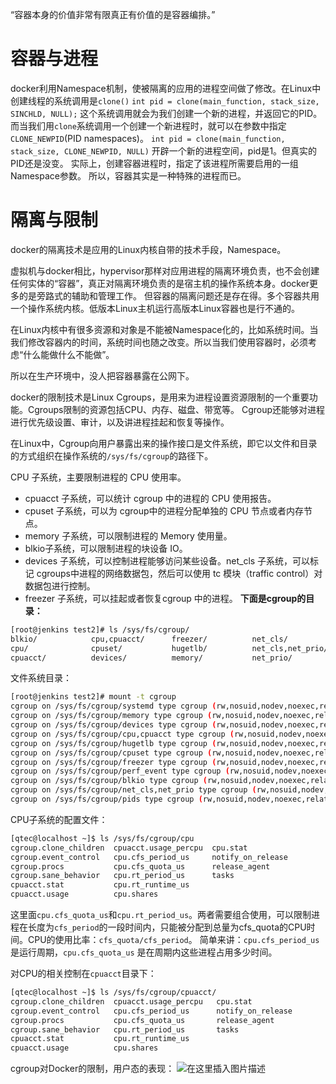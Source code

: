 ﻿“容器本身的价值非常有限真正有价值的是容器编排。”


# 容器与进程

docker利用Namespace机制，使被隔离的应用的进程空间做了修改。在Linux中创建线程的系统调用是`clone()`
`int pid = clone(main_function, stack_size, SINCHLD, NULL);`
这个系统调用就会为我们创建一个新的进程，并返回它的PID。
而当我们用`clone`系统调用一个创建一个新进程时，就可以在参数中指定`CLONE_NEWPID`(PID namespaces)。
`int pid = clone(main_function, stack_size, CLONE_NEWPID, NULL)`
开辟一个新的进程空间，pid是1。但真实的PID还是没变。
实际上，创建容器进程时，指定了该进程所需要启用的一组Namespace参数。
所以，容器其实是一种特殊的进程而已。

# 隔离与限制
docker的隔离技术是应用的Linux内核自带的技术手段，Namespace。

虚拟机与docker相比，hypervisor那样对应用进程的隔离环境负责，也不会创建任何实体的“容器”，真正对隔离环境负责的是宿主机的操作系统本身。docker更多的是旁路式的辅助和管理工作。
但容器的隔离问题还是存在得。多个容器共用一个操作系统内核。低版本Linux主机运行高版本Linux容器也是行不通的。

在Linux内核中有很多资源和对象是不能被Namespace化的，比如系统时间。当我们修改容器内的时间，系统时间也随之改变。所以当我们使用容器时，必须考虑“什么能做什么不能做”。

所以在生产环境中，没人把容器暴露在公网下。

docker的限制技术是Linux Cgroups，是用来为进程设置资源限制的一个重要功能。Cgroups限制的资源包括CPU、内存、磁盘、带宽等。
Cgroup还能够对进程进行优先级设置、审计，以及讲进程挂起和恢复等操作。

在Linux中，Cgroup向用户暴露出来的操作接口是文件系统，即它以文件和目录的方式组织在操作系统的`/sys/fs/cgroup`的路径下。

CPU 子系统，主要限制进程的 CPU 使用率。

 - cpuacct 子系统，可以统计 cgroup 中的进程的 CPU 使用报告。
 - cpuset 子系统，可以为 cgroup中的进程分配单独的 CPU 节点或者内存节点。
 - memory 子系统，可以限制进程的 Memory 使用量。
 - blkio子系统，可以限制进程的块设备 IO。
 - devices 子系统，可以控制进程能够访问某些设备。net_cls 子系统，可以标记 cgroups中进程的网络数据包，然后可以使用 tc 模块（traffic control）对数据包进行控制。
 - freezer 子系统，可以挂起或者恢复cgroup 中的进程。
**下面是cgroup的目录：**
```bash
[root@jenkins test2]# ls /sys/fs/cgroup/
blkio/            cpu,cpuacct/      freezer/          net_cls/          perf_event/       
cpu/              cpuset/           hugetlb/          net_cls,net_prio/ pids/             
cpuacct/          devices/          memory/           net_prio/         systemd/  
```
文件系统目录：
```bash
[root@jenkins test2]# mount -t cgroup
cgroup on /sys/fs/cgroup/systemd type cgroup (rw,nosuid,nodev,noexec,relatime,seclabel,xattr,release_agent=/usr/lib/systemd/systemd-cgroups-agent,name=systemd)
cgroup on /sys/fs/cgroup/memory type cgroup (rw,nosuid,nodev,noexec,relatime,seclabel,memory)
cgroup on /sys/fs/cgroup/devices type cgroup (rw,nosuid,nodev,noexec,relatime,seclabel,devices)
cgroup on /sys/fs/cgroup/cpu,cpuacct type cgroup (rw,nosuid,nodev,noexec,relatime,seclabel,cpuacct,cpu)
cgroup on /sys/fs/cgroup/hugetlb type cgroup (rw,nosuid,nodev,noexec,relatime,seclabel,hugetlb)
cgroup on /sys/fs/cgroup/cpuset type cgroup (rw,nosuid,nodev,noexec,relatime,seclabel,cpuset)
cgroup on /sys/fs/cgroup/freezer type cgroup (rw,nosuid,nodev,noexec,relatime,seclabel,freezer)
cgroup on /sys/fs/cgroup/perf_event type cgroup (rw,nosuid,nodev,noexec,relatime,seclabel,perf_event)
cgroup on /sys/fs/cgroup/blkio type cgroup (rw,nosuid,nodev,noexec,relatime,seclabel,blkio)
cgroup on /sys/fs/cgroup/net_cls,net_prio type cgroup (rw,nosuid,nodev,noexec,relatime,seclabel,net_prio,net_cls)
cgroup on /sys/fs/cgroup/pids type cgroup (rw,nosuid,nodev,noexec,relatime,seclabel,pids)

```

CPU子系统的配置文件：

```bash
[qtec@localhost ~]$ ls /sys/fs/cgroup/cpu
cgroup.clone_children  cpuacct.usage_percpu  cpu.stat
cgroup.event_control   cpu.cfs_period_us     notify_on_release
cgroup.procs           cpu.cfs_quota_us      release_agent
cgroup.sane_behavior   cpu.rt_period_us      tasks
cpuacct.stat           cpu.rt_runtime_us
cpuacct.usage          cpu.shares

```
这里面`cpu.cfs_quota_us`和`cpu.rt_period_us`。两者需要组合使用，可以限制进程在长度为`cfs_period`的一段时间内，只能被分配到总量为cfs_quota的CPU时间。CPU的使用比率：`cfs_quota/cfs_period`。
简单来讲：`cpu.cfs_period_us` 是运行周期，`cpu.cfs_quota_us` 是在周期内这些进程占用多少时间。

对CPU的相关控制在`cpuacct`目录下：

```bash
[qtec@localhost ~]$ ls /sys/fs/cgroup/cpuacct/
cgroup.clone_children  cpuacct.usage_percpu   cpu.stat
cgroup.event_control   cpu.cfs_period_us      notify_on_release
cgroup.procs           cpu.cfs_quota_us       release_agent
cgroup.sane_behavior   cpu.rt_period_us       tasks
cpuacct.stat           cpu.rt_runtime_us      
cpuacct.usage          cpu.shares      
```
cgroup对Docker的限制，用户态的表现：
![在这里插入图片描述](https://img-blog.csdnimg.cn/764f22e48c5948a5912ca2da48a1bc65.png?x-oss-process=image/watermark,type_d3F5LXplbmhlaQ,shadow_50,text_Q1NETiBARVNUNFdoYXQ=,size_20,color_FFFFFF,t_70,g_se,x_16)


